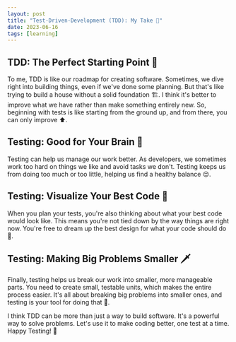 ```yaml
---
layout: post
title: "Test-Driven-Development (TDD): My Take 🧐"
date: 2023-06-16
tags: [learning]
---
```


## TDD: The Perfect Starting Point 🚀

To me, TDD is like our roadmap for creating software. Sometimes, we dive right into building things, even if we've done some planning. But that's like trying to build a house without a solid foundation 🏗️. I think it's better to improve what we have rather than make something entirely new. So, beginning with tests is like starting from the ground up, and from there, you can only improve ⬆️.

## Testing: Good for Your Brain 🧠

Testing can help us manage our work better. As developers, we sometimes work too hard on things we like and avoid tasks we don't. Testing keeps us from doing too much or too little, helping us find a healthy balance 😌.

## Testing: Visualize Your Best Code 🎩

When you plan your tests, you're also thinking about what your best code would look like. This means you're not tied down by the way things are right now. You're free to dream up the best design for what your code should do 🚀.

## Testing: Making Big Problems Smaller 🗡️

Finally, testing helps us break our work into smaller, more manageable parts. You need to create small, testable units, which makes the entire process easier. It's all about breaking big problems into smaller ones, and testing is your tool for doing that 👑.

I think TDD can be more than just a way to build software. It's a powerful way to solve problems. Let's use it to make coding better, one test at a time. Happy Testing! 🎉
